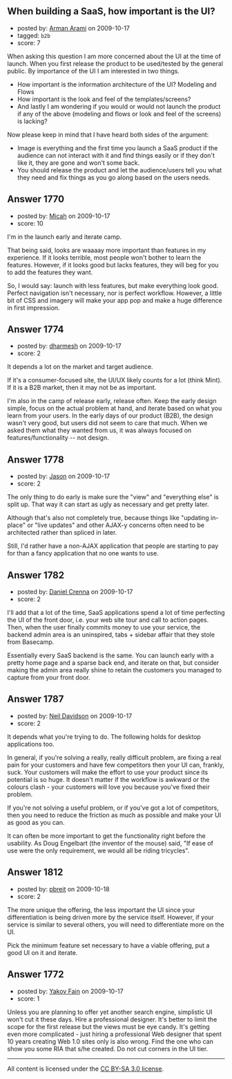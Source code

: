 ## When building a SaaS, how important is the UI?

- posted by: [Arman Arami](https://stackexchange.com/users/-1/425-arman-arami) on 2009-10-17
- tagged: `b2b`
- score: 7

When asking this question I am more concerned about the UI at the time of launch. When you first release the product to be used/tested by the general public.
By importance of the UI I am interested in two things.
 
- How important is the information architecture of the UI? Modeling and Flows
- How important is the look and feel of the templates/screens?
- And lastly I am wondering if you would or would not launch the product if any of the above (modeling and flows or look and feel of the screens) is lacking?

Now please keep in mind that I have heard both sides of the argument:

 - Image is everything and the first
   time you launch a SaaS product if the
   audience can not interact with it and
   find things easily or if they don't
   like it, they are gone and won't some
   back.
 - You should release the product
   and let the audience/users tell you
   what they need and fix things as you
   go along based on the users needs.


## Answer 1770

- posted by: [Micah](https://stackexchange.com/users/-1/284-micah) on 2009-10-17
- score: 10

I'm in the launch early and iterate camp.

That being said, looks are waaaay more important than features in my experience. If it looks terrible, most people won't bother to learn the features. However, if it looks good but lacks features, they will beg for you to add the features they want.

So, I would say: launch with less features, but make everything look good. Perfect navigation isn't necessary, nor is perfect workflow. However, a little bit of CSS and imagery will make your app pop and make a huge difference in first impression.


## Answer 1774

- posted by: [dharmesh](https://stackexchange.com/users/-1/4-dharmesh) on 2009-10-17
- score: 2

It depends a lot on the market and target audience.

If it's a consumer-focused site, the UI/UX likely counts for a lot (think Mint).  If it is a B2B market, then it may not be as important.

I'm also in the camp of release early, release often.  Keep the early design simple, focus on the actual problem at hand, and iterate based on what you learn from your users.  In the early days of our product (B2B), the design wasn't very good, but users did not seem to care that much.  When we asked them what they wanted from us, it was always focused on features/functionality -- not design.


## Answer 1778

- posted by: [Jason](https://stackexchange.com/users/-1/2-jason) on 2009-10-17
- score: 2

The only thing to do early is make sure the "view" and "everything else" is split up.  That way it can start as ugly as necessary and get pretty later.

Although that's also not completely true, because things like "updating in-place" or "live updates" and other AJAX-y concerns often need to be architected rather than spliced in later.

Still, I'd rather have a non-AJAX application that people are starting to pay for than a fancy application that no one wants to use.


## Answer 1782

- posted by: [Daniel Crenna](https://stackexchange.com/users/-1/772-daniel-crenna) on 2009-10-17
- score: 2

I'll add that a lot of the time, SaaS applications spend a lot of time perfecting the UI of the front door, i.e. your web site tour and call to action pages. Then, when the user finally commits money to use your service, the backend admin area is an uninspired, tabs + sidebar affair that they stole from Basecamp.

Essentially every SaaS backend is the same. You can launch early with a pretty home page and a sparse back end, and iterate on that, but consider making the admin area really shine to retain the customers you managed to capture from your front door.


## Answer 1787

- posted by: [Neil Davidson](https://stackexchange.com/users/-1/210-neil-davidson) on 2009-10-17
- score: 2

It depends what you're trying to do. The following holds for desktop applications too.

In general, if you're solving a really, really difficult problem, are fixing a real pain for your customers and have few competitors then your UI can, frankly, suck. Your customers will make the effort to use your product since its potential is so huge. It doesn't matter if the workflow is awkward or the colours clash - your customers will love you because you've fixed their problem.

If you're not solving a useful problem, or if you've got a lot of competitors, then you need to reduce the friction as much as possible and make your UI as good as you can.

It can often be more important to get the functionality right before the usability. As Doug Engelbart (the inventor of the mouse) said, "If ease of use were the only requirement, we would all be riding tricycles".



## Answer 1812

- posted by: [pbreit](https://stackexchange.com/users/-1/239-pbreit) on 2009-10-18
- score: 2

The more unique the offering, the less important the UI since your differentiation is being driven more by the service itself. However, if your service is similar to several others, you will need to differentiate more on the UI.

Pick the minimum feature set necessary to have a viable offering, put a good UI on it and iterate.


## Answer 1772

- posted by: [Yakov Fain](https://stackexchange.com/users/-1/691-yakov-fain) on 2009-10-17
- score: 1

Unless you are planning to offer yet another search engine, simplistic UI won't cut it these days. Hire a professional designer. It's better to limit the scope for the first release but the views must be eye candy. It's getting even more complicated - just hiring a professional Web designer that spent 10 years creating Web 1.0 sites only is also wrong. Find the one who can show you some RIA that s/he created. Do not cut corners in the UI tier.



---

All content is licensed under the [CC BY-SA 3.0 license](https://creativecommons.org/licenses/by-sa/3.0/).
